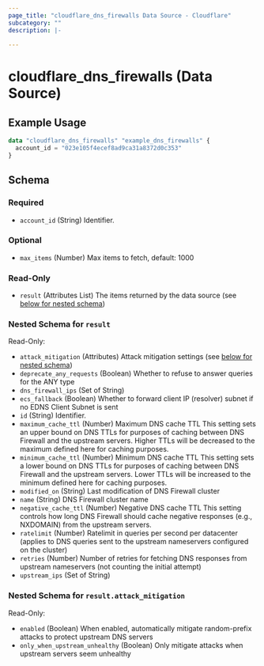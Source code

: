 ```yaml
---
page_title: "cloudflare_dns_firewalls Data Source - Cloudflare"
subcategory: ""
description: |-
  
---
```


# cloudflare_dns_firewalls (Data Source)



## Example Usage

```terraform
data "cloudflare_dns_firewalls" "example_dns_firewalls" {
  account_id = "023e105f4ecef8ad9ca31a8372d0c353"
}
```

<!-- schema generated by tfplugindocs -->
## Schema

### Required

- `account_id` (String) Identifier.

### Optional

- `max_items` (Number) Max items to fetch, default: 1000

### Read-Only

- `result` (Attributes List) The items returned by the data source (see [below for nested schema](#nestedatt--result))

<a id="nestedatt--result"></a>
### Nested Schema for `result`

Read-Only:

- `attack_mitigation` (Attributes) Attack mitigation settings (see [below for nested schema](#nestedatt--result--attack_mitigation))
- `deprecate_any_requests` (Boolean) Whether to refuse to answer queries for the ANY type
- `dns_firewall_ips` (Set of String)
- `ecs_fallback` (Boolean) Whether to forward client IP (resolver) subnet if no EDNS Client Subnet is sent
- `id` (String) Identifier.
- `maximum_cache_ttl` (Number) Maximum DNS cache TTL This setting sets an upper bound on DNS TTLs for purposes of caching between DNS Firewall and the upstream servers. Higher TTLs will be decreased to the maximum defined here for caching purposes.
- `minimum_cache_ttl` (Number) Minimum DNS cache TTL This setting sets a lower bound on DNS TTLs for purposes of caching between DNS Firewall and the upstream servers. Lower TTLs will be increased to the minimum defined here for caching purposes.
- `modified_on` (String) Last modification of DNS Firewall cluster
- `name` (String) DNS Firewall cluster name
- `negative_cache_ttl` (Number) Negative DNS cache TTL This setting controls how long DNS Firewall should cache negative responses (e.g., NXDOMAIN) from the upstream servers.
- `ratelimit` (Number) Ratelimit in queries per second per datacenter (applies to DNS queries sent to the upstream nameservers configured on the cluster)
- `retries` (Number) Number of retries for fetching DNS responses from upstream nameservers (not counting the initial attempt)
- `upstream_ips` (Set of String)

<a id="nestedatt--result--attack_mitigation"></a>
### Nested Schema for `result.attack_mitigation`

Read-Only:

- `enabled` (Boolean) When enabled, automatically mitigate random-prefix attacks to protect upstream DNS servers
- `only_when_upstream_unhealthy` (Boolean) Only mitigate attacks when upstream servers seem unhealthy


